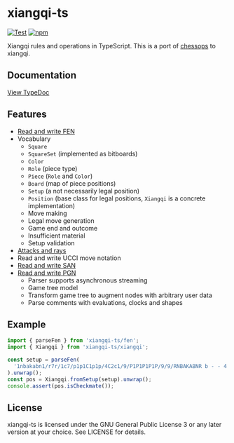 # xiangqi-ts

[![Test](https://github.com/lucaferranti/xiangqi-ts/workflows/Test/badge.svg)](https://github.com/lucaferranti/xiangqi-ts/actions)
[![npm](https://img.shields.io/npm/v/xiangqi-ts)](https://www.npmjs.com/package/xiangqi-ts)

Xiangqi rules and operations in TypeScript. This is a port of [chessops](https://github.com/niklasf/chessops) to xiangqi.

## Documentation

[View TypeDoc](https://lucaferranti.github.io/xiangqi-ts/)

## Features

- [Read and write FEN](https://lucaferranti.github.io/xiangqi-ts/modules/fen.html)
- Vocabulary
  - `Square`
  - `SquareSet` (implemented as bitboards)
  - `Color`
  - `Role` (piece type)
  - `Piece` (`Role` and `Color`)
  - `Board` (map of piece positions)
  - `Setup` (a not necessarily legal position)
  - `Position` (base class for legal positions, `Xiangqi` is a concrete implementation)
  - Move making
  - Legal move generation
  - Game end and outcome
  - Insufficient material
  - Setup validation
- [Attacks and rays](https://lucaferranti.github.io/xiangqi-ts/modules/attacks.html)
- Read and write UCCI move notation
- [Read and write SAN](https://lucaferranti.github.io/xiangqi-ts/modules/san.html)
- [Read and write PGN](https://lucaferranti.github.io/xiangqi-ts/modules/pgn.html)
  - Parser supports asynchronous streaming
  - Game tree model
  - Transform game tree to augment nodes with arbitrary user data
  - Parse comments with evaluations, clocks and shapes

## Example

```javascript
import { parseFen } from 'xiangqi-ts/fen';
import { Xiangqi } from 'xiangqi-ts/xiangqi';

const setup = parseFen(
  '1nbakabn1/r7r/1c7/p1p1C1p1p/4C2c1/9/P1P1P1P1P/9/9/RNBAKABNR b - - 4 4',
).unwrap();
const pos = Xiangqi.fromSetup(setup).unwrap();
console.assert(pos.isCheckmate());
```

## License

xiangqi-ts is licensed under the GNU General Public License 3 or any later
version at your choice. See LICENSE for details.
